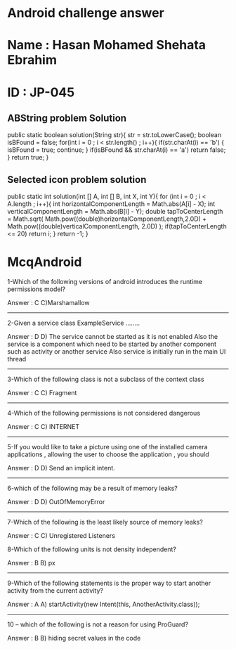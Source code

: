 # Android challenge answer 
# Name : Hasan Mohamed Shehata Ebrahim
# ID : JP-045


## ABString problem Solution



public static boolean solution(String str){
    str = str.toLowerCase();
    boolean isBFound = false;
    for(int i = 0 ; i < str.length() ; i++){
        if(str.charAt(i) == 'b') {
            isBFound = true;
            continue;
        }
        if(isBFound && str.charAt(i) == 'a')
            return false;
    }
    return true;
}














## Selected icon problem solution



public static int solution(int [] A, int [] B, int X, int Y){
    for (int i = 0 ; i < A.length ; i++){
        int horizontalComponentLength = Math.abs(A[i] - X);
        int verticalComponentLength = Math.abs(B[i] - Y);
        double tapToCenterLength = Math.sqrt(
                Math.pow((double)horizontalComponentLength,2.0D) +
                        Math.pow((double)verticalComponentLength, 2.0D)
        );
        if(tapToCenterLength <= 20)
            return i;
    }
    return -1;
}



# McqAndroid

1-Which of the following versions of android introduces the runtime permissions model?

Answer : C
C)Marshamallow


---------------------------------------------------------------------------------------------------




2-Given a service class ExampleService ……..

Answer : D
D) The service cannot be started as it is not enabled
Also the service is a component which need to be started by another component such as activity or another service 
Also service is initially run in the main UI thread



---------------------------------------------------------------------------------------------------


3-Which of the following class is not a subclass of the context class

Answer : C
C) Fragment





---------------------------------------------------------------------------------------------------


4-Which of the following permissions is not considered dangerous

Answer : C
C) INTERNET





---------------------------------------------------------------------------------------------------

5-If you would like to take a picture using one of the installed camera applications , allowing the user to choose the application , you should

Answer : D
D) Send an implicit intent.




---------------------------------------------------------------------------------------------------

6-which of the following may be a result of memory leaks?

Answer : D
D) OutOfMemoryError





---------------------------------------------------------------------------------------------------

7-Which of the following is the least likely source of memory leaks?

Answer : C
C) Unregistered Listeners


8-Which of the following units is not density independent?

Answer  : B
B) px


---------------------------------------------------------------------------------------------------

9-Which of the following statements is the proper way to start another activity from the current activity?

Answer : A
A) startActivity(new Intent(this, AnotherActivity.class));





---------------------------------------------------------------------------------------------------

10 – which of the following is not a reason for using ProGuard?

Answer : B
B) hiding secret values in the code





